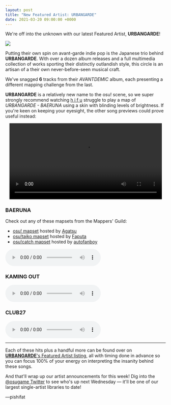 ```yaml
---
layout: post
title: "New Featured Artist: URBANGARDE"
date: 2021-03-20 09:00:00 +0000
---
```


We're off into the unknown with our latest Featured Artist, **URBANGARDE**!

![](https://assets.ppy.sh/artists/149/header.jpg)

Putting their own spin on avant-garde indie pop is the Japanese trio behind **URBANGARDE**. With over a dozen album releases and a full multimedia collection of works sporting their distinctly outlandish style, this circle is an artisan of a their own never-before-seen musical craft.

We've snagged **6** tracks from their *AVANTDEMIC* album, each presenting a different mapping challenge from the last.

**URBANGARDE** is a relatively new name to the osu! scene, so we super strongly recommend watching [h i f u](https://osu.ppy.sh/users/11843685) struggle to play a map of *URBANGARDE - BAERUNA* using a skin with blinding levels of brightness. If you're keen on keeping your eyesight, the other song previews could prove useful instead:

<div align="center">
    <video width="95%" controls>
        <source src="https://assets.ppy.sh/artists/149/release_showcase.mp4" type="video/mp4" preload="none">
    </video>
</div>

### BAERUNA

Check out any of these mapsets from the Mappers' Guild:

- [osu! mapset](https://osu.ppy.sh/beatmapsets/1330252) hosted by [Agatsu](https://osu.ppy.sh/users/5579871)
- [osu!taiko mapset](https://osu.ppy.sh/beatmapsets/1323774) hosted by [Faputa](https://osu.ppy.sh/users/845733)
- [osu!catch mapset](https://osu.ppy.sh/beatmapsets/1340766) hosted by [autofanboy](https://osu.ppy.sh/users/636114)

<audio controls>
    <source src="https://assets.ppy.sh/artists/149/AVANTDEMIC/URBANGARDE%20-%20BAERUNA.mp3" type="audio/mpeg">
</audio>

### KAMING OUT

<audio controls>
    <source src="https://assets.ppy.sh/artists/149/AVANTDEMIC/URBANGARDE%20-%20KAMING%20OUT.mp3" type="audio/mpeg">
</audio>

### CLUB27

<audio controls>
    <source src="https://assets.ppy.sh/artists/149/AVANTDEMIC/URBANGARDE%20-%20CLUB27.mp3" type="audio/mpeg">
</audio>

---

Each of these hits plus a handful more can be found over on [**URBANGARDE**'s Featured Artist listing](https://osu.ppy.sh/beatmaps/artists/149), all with timing done in advance so you can focus 100% of your energy on interpreting the insanity behind these songs. 

And that'll wrap up our artist announcements for this week! Dig into the [@osugame Twitter](https://twitter.com/osugame) to see who's up next Wednesday — it'll be one of our largest single-artist libraries to date!

—pishifat
